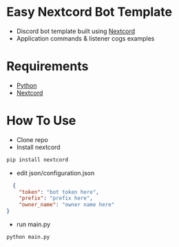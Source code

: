 # Easy Nextcord Bot Template 
+ Discord bot template built using [Nextcord](https://docs.nextcord.dev/en/stable/)
+ Application commands & listener cogs examples

# Requirements
+ [Python](https://www.python.org/)
+ [Nextcord](https://docs.nextcord.dev/en/stable/)

# How To Use
+ Clone repo
+ Install nextcord
```python
pip install nextcord
```
+ edit json/configuration.json
```json
  {
    "token": "bot token here",
    "prefix": "prefix here",
    "owner_name": "owner name here"
}
```
+ run main.py
```python
python main.py
```
  
